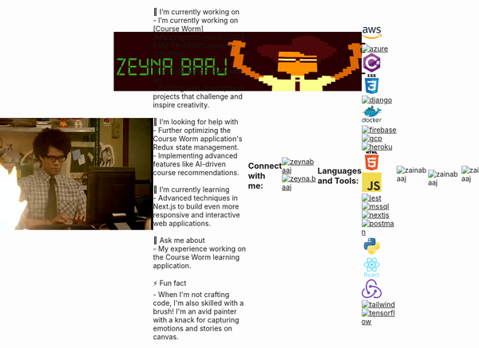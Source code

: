 
![Zeyna's GitHub Banner](https://github.com/zainabaaj/zainabaaj/blob/main/banner.jpg?raw=true)


<div style="display: flex; align-items: center; justify-content: center; height: 300px;">
<h1 align="center">Hi, They call me Zeyna </h1>

<div align="center">
  <p>🎓 Re:Coded Frontend Bootcamp Graduate | B.Eng. in Computer Engineering</p>
  <p>🔭 Currently fine-tuning my skills in Next.js and Tailwind CSS</p>
  <p>🛠️ Creator of Course Worm, a dynamic learning app built with Next.js, Tailwind CSS, Firebase, and Redux.
    Check it out: <a href="https://github.com/202303-PRM-TR-FEW/Capstone-GZIHMH">Course Worm</a></p>
  <p>💻 Proficient in HTML, CSS, JavaScript | Python enthusiast | Aspiring React Developer</p>
  <p>🌍 Multilingual: Fluent in Turkish, Arabic, English | Intermediate in French, German</p>
  <p>💬 Let's connect, collaborate, and make amazing things together!</p>
</div>
<img align="right" alt="Coding" width="400" src="https://github.com/zainabaaj/zainabaaj/blob/main/giphy.gif?raw=true">
🔭 I’m currently working on<br>- I’m currently working on [Course Worm](https://github.com/202303-PRM-TR-FEW/Capstone-GZIHMH)<br><br>
👯 I’m looking to collaborate on<br>- Exciting web development projects that challenge and inspire creativity.<br><br>
🤝 I’m looking for help with<br>- Further optimizing the Course Worm application's Redux state management.<br>- Implementing advanced features like AI-driven course recommendations.<br><br>
🌱 I’m currently learning<br>- Advanced techniques in Next.js to build even more responsive and interactive web applications.<br><br>
💬 Ask me about<br>- My experience working on the Course Worm learning application.<br><br>
⚡ Fun fact<br>- When I'm not crafting code, I'm also skilled with a brush! I'm an avid painter with a knack for capturing emotions and stories on canvas.<br>


<h3 align="left">Connect with me:</h3>
<p align="left">
<a href="https://linkedin.com/in/zeynabaaj" target="blank"><img align="center" src="https://raw.githubusercontent.com/rahuldkjain/github-profile-readme-generator/master/src/images/icons/Social/linked-in-alt.svg" alt="zeynabaaj" height="30" width="40" /></a>
<a href="https://instagram.com/zeyna.baaj" target="blank"><img align="center" src="https://raw.githubusercontent.com/rahuldkjain/github-profile-readme-generator/master/src/images/icons/Social/instagram.svg" alt="zeyna.baaj" height="30" width="40" /></a>
</p>


<h3 align="left">Languages and Tools:</h3>
<p align="left"> <a href="https://aws.amazon.com" target="_blank" rel="noreferrer"> <img src="https://raw.githubusercontent.com/devicons/devicon/master/icons/amazonwebservices/amazonwebservices-original-wordmark.svg" alt="aws" width="40" height="40"/> </a> <a href="https://azure.microsoft.com/en-in/" target="_blank" rel="noreferrer"> <img src="https://www.vectorlogo.zone/logos/microsoft_azure/microsoft_azure-icon.svg" alt="azure" width="40" height="40"/> </a> <a href="https://www.w3schools.com/cs/" target="_blank" rel="noreferrer"> <img src="https://raw.githubusercontent.com/devicons/devicon/master/icons/csharp/csharp-original.svg" alt="csharp" width="40" height="40"/> </a> <a href="https://www.w3schools.com/css/" target="_blank" rel="noreferrer"> <img src="https://raw.githubusercontent.com/devicons/devicon/master/icons/css3/css3-original-wordmark.svg" alt="css3" width="40" height="40"/> </a> <a href="https://www.djangoproject.com/" target="_blank" rel="noreferrer"> <img src="https://cdn.worldvectorlogo.com/logos/django.svg" alt="django" width="40" height="40"/> </a> <a href="https://www.docker.com/" target="_blank" rel="noreferrer"> <img src="https://raw.githubusercontent.com/devicons/devicon/master/icons/docker/docker-original-wordmark.svg" alt="docker" width="40" height="40"/> </a> <a href="https://firebase.google.com/" target="_blank" rel="noreferrer"> <img src="https://www.vectorlogo.zone/logos/firebase/firebase-icon.svg" alt="firebase" width="40" height="40"/> </a> <a href="https://cloud.google.com" target="_blank" rel="noreferrer"> <img src="https://www.vectorlogo.zone/logos/google_cloud/google_cloud-icon.svg" alt="gcp" width="40" height="40"/> </a> <a href="https://heroku.com" target="_blank" rel="noreferrer"> <img src="https://www.vectorlogo.zone/logos/heroku/heroku-icon.svg" alt="heroku" width="40" height="40"/> </a> <a href="https://www.w3.org/html/" target="_blank" rel="noreferrer"> <img src="https://raw.githubusercontent.com/devicons/devicon/master/icons/html5/html5-original-wordmark.svg" alt="html5" width="40" height="40"/> </a> <a href="https://developer.mozilla.org/en-US/docs/Web/JavaScript" target="_blank" rel="noreferrer"> <img src="https://raw.githubusercontent.com/devicons/devicon/master/icons/javascript/javascript-original.svg" alt="javascript" width="40" height="40"/> </a> <a href="https://jestjs.io" target="_blank" rel="noreferrer"> <img src="https://www.vectorlogo.zone/logos/jestjsio/jestjsio-icon.svg" alt="jest" width="40" height="40"/> </a> <a href="https://www.microsoft.com/en-us/sql-server" target="_blank" rel="noreferrer"> <img src="https://www.svgrepo.com/show/303229/microsoft-sql-server-logo.svg" alt="mssql" width="40" height="40"/> </a> <a href="https://nextjs.org/" target="_blank" rel="noreferrer"> <img src="https://cdn.worldvectorlogo.com/logos/nextjs-2.svg" alt="nextjs" width="40" height="40"/> </a> <a href="https://postman.com" target="_blank" rel="noreferrer"> <img src="https://www.vectorlogo.zone/logos/getpostman/getpostman-icon.svg" alt="postman" width="40" height="40"/> </a> <a href="https://www.python.org" target="_blank" rel="noreferrer"> <img src="https://raw.githubusercontent.com/devicons/devicon/master/icons/python/python-original.svg" alt="python" width="40" height="40"/> </a> <a href="https://reactjs.org/" target="_blank" rel="noreferrer"> <img src="https://raw.githubusercontent.com/devicons/devicon/master/icons/react/react-original-wordmark.svg" alt="react" width="40" height="40"/> </a> <a href="https://redux.js.org" target="_blank" rel="noreferrer"> <img src="https://raw.githubusercontent.com/devicons/devicon/master/icons/redux/redux-original.svg" alt="redux" width="40" height="40"/> </a> <a href="https://tailwindcss.com/" target="_blank" rel="noreferrer"> <img src="https://www.vectorlogo.zone/logos/tailwindcss/tailwindcss-icon.svg" alt="tailwind" width="40" height="40"/> </a> <a href="https://www.tensorflow.org" target="_blank" rel="noreferrer"> <img src="https://www.vectorlogo.zone/logos/tensorflow/tensorflow-icon.svg" alt="tensorflow" width="40" height="40"/> </a> </p>

<p><img align="left" src="https://github-readme-stats.vercel.app/api/top-langs?username=zainabaaj&show_icons=true&locale=en&layout=compact" alt="zainabaaj" /></p>

<p>&nbsp;<img align="center" src="https://github-readme-stats.vercel.app/api?username=zainabaaj&show_icons=true&locale=en" alt="zainabaaj" /></p>

<p><img align="center" src="https://github-readme-streak-stats.herokuapp.com/?user=zainabaaj&" alt="zainabaaj" /></p>

## 🏆 GitHub Trophies
![](https://github-profile-trophy.vercel.app/?username=zainabaaj&theme=dracula&no-frame=false&no-bg=true&margin-w=4)

### 🔝 Top Contributed Repo
![](https://github-contributor-stats.vercel.app/api?username=zainabaaj&limit=5&theme=flat&combine_all_yearly_contributions=true)

---
[![](https://visitcount.itsvg.in/api?id=zainabaaj&icon=0&color=0)](https://visitcount.itsvg.in)

<!-- Proudly created with GPRM ( https://gprm.itsvg.in ) -->
